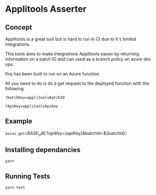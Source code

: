 # Applitools Asserter

## Concept

Applitools is a great tool but is hard to run in CI due to it's limited integrations.

This tools aims to make integrations Applitools easier by returning information on a batch ID and can used as a branch policy on azure dev ops.

this has been built to run on an Azure function.

All you need to do is do a get request to the deployed function with the following.

`?batchKey=applitoolsBatchID`

`?ApiKey=applitoolsApiKey`

## Example
`axios.get(`${BASE_URL}?apiKey=${apiKey}&batchId=${batchId}`)`

## Installing dependancies
`yarn`

## Running Tests
`yarn test`

##
